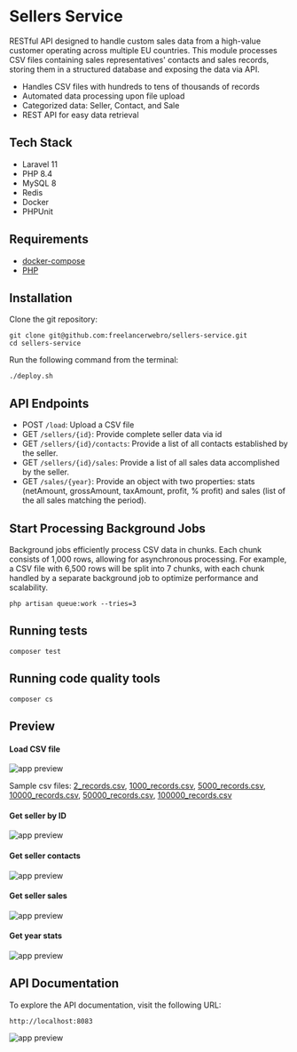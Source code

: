 # Sellers Service
RESTful API designed to handle custom sales data from a high-value customer operating across multiple EU countries. This module processes CSV files containing sales representatives' contacts and sales records, storing them in a structured database and exposing the data via API.

- Handles CSV files with hundreds to tens of thousands of records 
- Automated data processing upon file upload
- Categorized data: Seller, Contact, and Sale
- REST API for easy data retrieval

## Tech Stack
- Laravel 11
- PHP 8.4
- MySQL 8
- Redis
- Docker
- PHPUnit

## **Requirements**
- [docker-compose](https://docs.docker.com/compose/install/)
- [PHP](https://www.php.net/manual/en/install.php)

## Installation
Clone the git repository:
```
git clone git@github.com:freelancerwebro/sellers-service.git
cd sellers-service
```

Run the following command from the terminal:
```
./deploy.sh
```

## API Endpoints
- POST `/load`: Upload a CSV file
- GET `/sellers/{id}`: Provide complete seller data via id
- GET `/sellers/{id}/contacts`: Provide a list of all contacts established by the seller.
- GET `/sellers/{id}/sales`: Provide a list of all sales data accomplished by the seller.
- GET `/sales/{year}`: Provide an object with two properties: stats (netAmount, grossAmount, taxAmount, profit, % profit) and sales (list of the all sales matching the period).

## Start Processing Background Jobs
Background jobs efficiently process CSV data in chunks. Each chunk consists of 1,000 rows, allowing for asynchronous processing. For example, a CSV file with 6,500 rows will be split into 7 chunks, with each chunk handled by a separate background job to optimize performance and scalability.
```
php artisan queue:work --tries=3
```

## Running tests
```
composer test
```
## Running code quality tools
```
composer cs
```

## Preview

#### Load CSV file
![app preview](https://raw.githubusercontent.com/freelancerwebro/sellers-service/main/resources/images/load.png)

Sample csv files: [2_records.csv](https://raw.githubusercontent.com/freelancerwebro/sellers-service/main/resources/csv/myFile_2_records.csv), [1000_records.csv](https://raw.githubusercontent.com/freelancerwebro/sellers-service/main/resources/csv/myFile_1000_records.csv), [5000_records.csv](https://raw.githubusercontent.com/freelancerwebro/sellers-service/main/resources/csv/myFile_5000_records.csv), [10000_records.csv](https://raw.githubusercontent.com/freelancerwebro/sellers-service/main/resources/csv/myFile_10000_records.csv), [50000_records.csv](https://raw.githubusercontent.com/freelancerwebro/sellers-service/main/resources/csv/myFile_50000_records.csv), [100000_records.csv](https://raw.githubusercontent.com/freelancerwebro/sellers-service/main/resources/csv/myFile_100000_records.csv)

#### Get seller by ID
![app preview](https://raw.githubusercontent.com/freelancerwebro/sellers-service/main/resources/images/seller.png)

#### Get seller contacts
![app preview](https://raw.githubusercontent.com/freelancerwebro/sellers-service/main/resources/images/contacts.png)

#### Get seller sales
![app preview](https://raw.githubusercontent.com/freelancerwebro/sellers-service/main/resources/images/sales.png)

#### Get year stats
![app preview](https://raw.githubusercontent.com/freelancerwebro/sellers-service/main/resources/images/stats.png)

## API Documentation
To explore the API documentation, visit the following URL:
```
http://localhost:8083
```
![app preview](https://raw.githubusercontent.com/freelancerwebro/sellers-service/main/resources/images/swagger.png)

